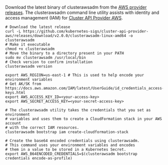 Download the latest binary of clusterawsadm from the [AWS provider releases](https://github.com/kubernetes-sigs/cluster-api-provider-aws/releases/tag/v2.0.0). The clusterawsadm command line utility assists with identity and access management (IAM) for [Cluster API Provider AWS](https://cluster-api-aws.sigs.k8s.io/).

```console
# Download the latest release
curl -L https://github.com/kubernetes-sigs/cluster-api-provider-aws/releases/download/v2.0.0/clusterawsadm-linux-amd64 -o clusterawsadm
# Make it executable
chmod +x clusterawsadm
# Move the binary to a directory present in your PATH
sudo mv clusterawsadm /usr/local/bin
# Check version to confirm installation
clusterawsadm version

export AWS_REGION=us-east-1 # This is used to help encode your environment variables
# Get AK/SK from https://docs.aws.amazon.com/IAM/latest/UserGuide/id_credentials_access-keys.html
export AWS_ACCESS_KEY_ID=<your-access-key>
export AWS_SECRET_ACCESS_KEY=<your-secret-access-key>

# The clusterawsadm utility takes the credentials that you set as environment
# variables and uses them to create a CloudFormation stack in your AWS account
# with the correct IAM resources.
clusterawsadm bootstrap iam create-cloudformation-stack

# Create the base64 encoded credentials using clusterawsadm.
# This command uses your environment variables and encodes
# them in a value to be stored in a Kubernetes Secret.
export AWS_B64ENCODED_CREDENTIALS=$(clusterawsadm bootstrap credentials encode-as-profile)
```
